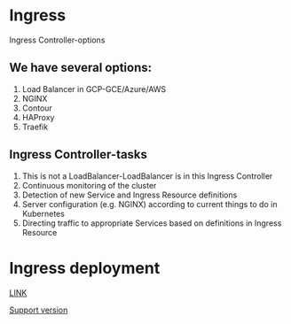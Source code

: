 # Ingress 

Ingress Controller-options

## We have several options:
1) Load Balancer in GCP-GCE/Azure/AWS
2) NGINX
3) Contour
4) HAProxy
5) Traefik

## Ingress Controller-tasks
1) This is not a LoadBalancer-LoadBalancer is in this
Ingress Controller
2) Continuous monitoring of the cluster
3) Detection of new Service and Ingress Resource definitions
4) Server configuration (e.g. NGINX) according to current
things to do in Kubernetes
5) Directing traffic to appropriate Services based on
definitions in Ingress Resource

# Ingress deployment

[LINK](https://kubernetes.github.io/ingress-nginx/deploy/)

[Support version](https://github.com/kubernetes/ingress-nginx#supported-versions-table)